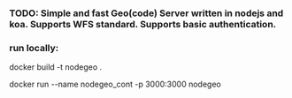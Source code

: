 ### TODO: Simple and fast Geo(code) Server written in nodejs and koa. Supports WFS standard. Supports basic authentication. 


### run locally:

docker build -t nodegeo .

docker run --name nodegeo_cont -p 3000:3000 nodegeo
